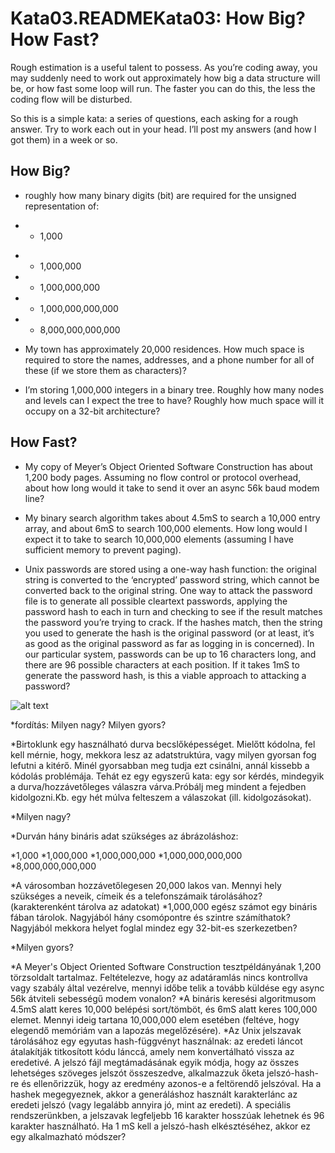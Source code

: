# Kata03.READMEKata03: How Big? How Fast?
Rough estimation is a useful talent to possess. As you’re coding away, you may suddenly need to work out approximately how big a data structure will be, or how fast some loop will run. The faster you can do this, the less the coding flow will be disturbed.

So this is a simple kata: a series of questions, each asking for a rough answer. Try to work each out in your head. I’ll post my answers (and how I got them) in a week or so.

## How Big?
- roughly how many binary digits (bit) are required for the unsigned representation of:

 - + 1,000
 + + 1,000,000
 + + 1,000,000,000
 + + 1,000,000,000,000
 + + 8,000,000,000,000
- My town has approximately 20,000 residences. How much space is required to store the names, addresses, and a phone number for all of these (if we store them as characters)?

- I’m storing 1,000,000 integers in a binary tree. Roughly how many nodes and levels can I expect the tree to have? Roughly how much space will it occupy on a 32-bit architecture?

## How Fast?
- My copy of Meyer’s Object Oriented Software Construction has about 1,200 body pages. Assuming no flow control or protocol overhead, about how long would it take to send it over an async 56k baud modem line?

- My binary search algorithm takes about 4.5mS to search a 10,000 entry array, and about 6mS to search 100,000 elements. How long would I expect it to take to search 10,000,000 elements (assuming I have sufficient memory to prevent paging).

- Unix passwords are stored using a one-way hash function: the original string is converted to the ‘encrypted’ password string, which cannot be converted back to the original string. One way to attack the password file is to generate all possible cleartext passwords, applying the password hash to each in turn and checking to see if the result matches the password you’re trying to crack. If the hashes match, then the string you used to generate the hash is the original password (or at least, it’s as good as the original password as far as logging in is concerned). In our particular system, passwords can be up to 16 characters long, and there are 96 possible characters at each position. If it takes 1mS to generate the password hash, is this a viable approach to attacking a password?

![alt text](https://ak.picdn.net/shutterstock/videos/2602358/thumb/3.jpg)

*fordítás: Milyen nagy? Milyen gyors?

*Birtoklunk egy használható durva becslőképességet. Mielőtt kódolna, fel kell mérnie, hogy, mekkora lesz az adatstruktúra, vagy milyen gyorsan fog lefutni a kitérő. Minél gyorsabban meg tudja ezt csinálni, annál kissebb a kódolás problémája.
Tehát ez egy egyszerű kata: egy sor kérdés, mindegyik a durva/hozzávetőleges válaszra várva.Próbálj meg mindent a fejedben kidolgozni.Kb. egy hét múlva felteszem a válaszokat (ill. kidolgozásokat).

*Milyen nagy?

*Durván hány bináris adat szükséges az ábrázoláshoz:

*1,000
*1,000,000
*1,000,000,000
*1,000,000,000,000
*8,000,000,000,000

*A városomban hozzávetőlegesen 20,000 lakos van. Mennyi hely szükséges a neveik, címeik és a telefonszámaik tárolásához?(karakterenként tárolva az adatokat)
*1,000,000 egész számot egy bináris fában tárolok. Nagyjából hány csomópontre és szintre számíthatok? Nagyjából mekkora helyet foglal mindez egy 32-bit-es szerkezetben?

*Milyen gyors?

*A Meyer's Object Oriented Software Construction tesztpéldányának 1,200 törzsoldalt tartalmaz. Feltételezve, hogy az adatáramlás nincs kontrollva vagy szabály által vezérelve, mennyi időbe telik a tovább küldése egy async 56k átviteli sebességű modem vonalon?
*A bináris keresési algoritmusom 4.5mS alatt keres 10,000 belépési sort/tömböt, és 6mS alatt keres 100,000 elemet. Mennyi ideig tartana 10,000,000 elem esetében (feltéve, hogy elegendő memóriám van a lapozás megelőzésére).
*Az Unix jelszavak tárolásához egy egyutas hash-függvényt használnak: az eredeti láncot átalakítják titkosított kódu lánccá, amely nem konvertálható vissza az eredetivé. A jelszó fájl megtámadásának egyik módja, hogy az összes lehetséges szöveges jelszót összeszedve, alkalmazzuk őketa jelszó-hash-re és ellenőrizzük, hogy az eredmény azonos-e a feltörendő jelszóval. Ha a hashek megegyeznek, akkor a generáláshoz használt karakterlánc az eredeti jelszó (vagy legalább annyira jó, mint az eredeti).
A speciális rendszerünkben, a jelszavak legfeljebb 16 karakter hosszúak lehetnek és 96 karakter használható. Ha 1 mS kell a jelszó-hash elkésztéséhez, akkor ez egy alkalmazható módszer?
